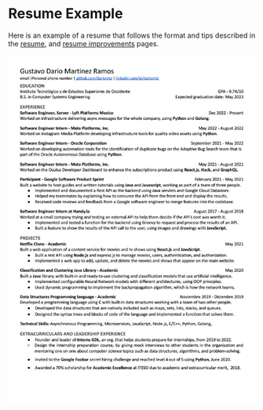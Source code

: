 # Resume Example

Here is an example of a resume that follows the format and tips described in the
[resume](resume.md), and [resume improvements](improve-resume.md) pages.

![Resume Example](example.jpg)

